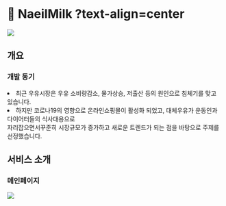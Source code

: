# 🥛 NaeilMilk ?text-align=center
<img src="https://user-images.githubusercontent.com/112487056/226943364-e0e04810-adf6-452b-aa71-baa84f95aaec.png">
<br>

## 개요
### 개발 동기
<li>최근 우유시장은 우유 소비량감소, 물가상승, 저출산 등의 원인으로 침체기를 맞고 있습니다.</li>
<li>하지만 코로나19의 영향으로 온라인쇼핑몰이 활성화 되었고, 대체우유가 운동인과 다이어터들의 식사대용으로<br> 자리잡으면서꾸준히 시장규모가 증가하고 새로운 트렌드가 되는 점을 바탕으로 주제를 선정했습니다.</li>

## 서비스 소개
### 메인페이지
<img src="https://user-images.githubusercontent.com/112487056/226890440-9ba0943c-a56e-4c57-b3b9-955041ac595c.png">
